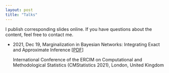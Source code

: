 ```yaml
---
layout: post
title: "Talks"
---
```


I publish corresponding slides online. If you have questions about the content, feel free to contact me.

- 2021, Dec 19, Marginalization in Bayesian Networks: Integrating Exact and Approximate Inference [[PDF](https://nbviewer.org/github/fritzbayer/fritzbayer.github.io/blob/master/presentation_04_CMS2021.pdf)] 

  International Conference of the ERCIM on Computational and Methodological Statistics (CMStatistics 2021), London, United Kingdom

